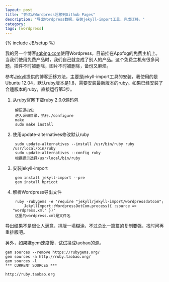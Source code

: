 ```yaml
---
layout: post
title: "尝试从Wordpress迁移到Github Pages"
description: "导出Wordpress数据，安装jekyll-import工具，完成迁移。"
category: 
tags: [wordpress]
---
```

{% include JB/setup %}


我的另一个博客[sqbing.com](http://sqbing.com)使用Wordpress，目前挂在Appfog的免费主机上。当我们使用免费产品时，我们自己就变成了别人的产品。这个免费主机有很多问题，插件不时被删除，图片不时被删除，备份又麻烦。

参考[Jekyll](http://jekyllrb.com/docs/migrations/)提供的博客迁移方法，主要是jekyll-import工具的安装，我使用的是Ubuntu 12.04，默认ruby版本是1.8，需要安装最新版本的ruby。如果已经安装了合适版本的ruby，直接运行第3步。

1. 从[ruby官网](https://www.ruby-lang.org/zh_cn/)下载ruby 2.0.0源码包

		解压源码包
		进入源码目录，执行./configure
		make
		sudo make install

2. 使用update-alternatives修改默认ruby

		sudo update-alternatives --install /usr/bin/ruby ruby /usr/local/bin/ruby
		sudo update-alternatives --config ruby
		根据提示选择/usr/local/bin/ruby
		
3. 安装jekyll-import

		gem install jekyll-import --pre
		gem install hpricot

4. 解析Wordpress导出文件

		ruby -rubygems -e 'require "jekyll/jekyll-import/wordpressdotcom";
    		JekyllImport::WordpressDotCom.process({ :source => "wordpress.xml" })'
    	这里的wordpress.xml是文件名
    	
导出结果不是很让人满意，排版一塌糊涂，不过总比一篇篇的复制要强，找时间再重排版吧。

另外，如果嫌gem速度慢，试试换成taobao的源。

	gem sources --remove https://rubygems.org/
	gem sources -a http://ruby.taobao.org/
	gem sources -l
	*** CURRENT SOURCES ***
	 
	http://ruby.taobao.org
